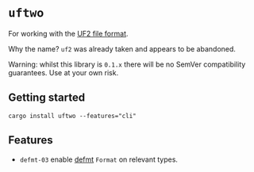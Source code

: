 # `uftwo`

For working with the [UF2 file format](https://github.com/microsoft/uf2).

Why the name? `uf2` was already taken and appears to be abandoned.

Warning: whilst this library is `0.1.x` there will be no SemVer compatibility guarantees. Use at your own risk.

## Getting started

```shell
cargo install uftwo --features="cli"
```

## Features

- `defmt-03` enable [defmt](https://github.com/knurling-rs/defmt) `Format` on relevant types.
